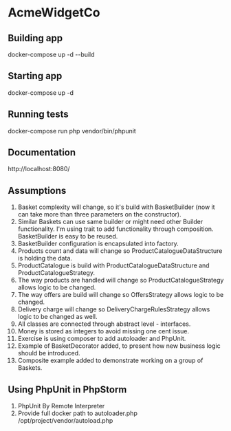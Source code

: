 # AcmeWidgetCo

## Building app
docker-compose up -d --build

## Starting app
docker-compose up -d

## Running tests
docker-compose run php vendor/bin/phpunit

## Documentation
http://localhost:8080/

## Assumptions
1. Basket complexity will change, so it's build with BasketBuilder (now it can take more than three parameters on the constructor).
2. Similar Baskets can use same builder or might need other Builder functionality. I'm using trait to add functionality through composition. BasketBuilder is easy to be reused.
3. BasketBuilder configuration is encapsulated into factory.
4. Products count and data will change so ProductCatalogueDataStructure is holding the data.
5. ProductCatalogue is build with ProductCatalogueDataStructure and ProductCatalogueStrategy.
6. The way products are handled will change so ProductCatalogueStrategy allows logic to be changed.
7. The way offers are build will change so OffersStrategy allows logic to be changed.
8. Delivery charge will change so DeliveryChargeRulesStrategy allows logic to be changed as well.
9. All classes are connected through abstract level - interfaces.
10. Money is stored as integers to avoid missing one cent issue.
11. Exercise is using composer to add autoloader and PhpUnit.
12. Example of BasketDecorator added, to present how new business logic should be introduced.
13. Composite example added to demonstrate working on a group of Baskets.

## Using PhpUnit in PhpStorm
1. PhpUnit By Remote Interpreter
2. Provide full docker path to autoloader.php /opt/project/vendor/autoload.php
